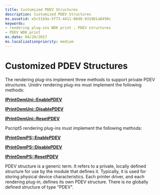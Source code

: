 ```yaml
---
title: Customized PDEV Structures
description: Customized PDEV Structures
ms.assetid: e5c51b9a-5f73-4411-88d8-931981a8450c
keywords:
- rendering plug-ins WDK print , PDEV structures
- PDEV WDK print
ms.date: 04/20/2017
ms.localizationpriority: medium
---
```


# Customized PDEV Structures





The rendering plug-ins implement three methods to support private PDEV structures. Unidrv rendering plug-ins must implement the following methods:

[**IPrintOemUni::EnablePDEV**](https://docs.microsoft.com/windows-hardware/drivers/ddi/content/prcomoem/nf-prcomoem-iprintoemuni-enablepdev)

[**IPrintOemUni::DisablePDEV**](https://docs.microsoft.com/windows-hardware/drivers/ddi/content/prcomoem/nf-prcomoem-iprintoemuni-disablepdev)

[**IPrintOemUni::ResetPDEV**](https://docs.microsoft.com/windows-hardware/drivers/ddi/content/prcomoem/nf-prcomoem-iprintoemuni-resetpdev)

Pscript5 rendering plug-ins must implement the following methods:

[**IPrintOemPS::EnablePDEV**](https://docs.microsoft.com/windows-hardware/drivers/ddi/content/prcomoem/nf-prcomoem-iprintoemps-enablepdev)

[**IPrintOemPS::DisablePDEV**](https://docs.microsoft.com/windows-hardware/drivers/ddi/content/prcomoem/nf-prcomoem-iprintoemps-disablepdev)

[**IPrintOemPS::ResetPDEV**](https://docs.microsoft.com/windows-hardware/drivers/ddi/content/prcomoem/nf-prcomoem-iprintoemps-resetpdev)

PDEV structure is a generic term. It refers to a private, locally defined structure for use by the module that defines it. Typically, it is used for storing physical device characteristics. Each printer driver, and each rendering plug-in, defines its own PDEV structure. There is no globally defined structure of type "PDEV".

 

 




